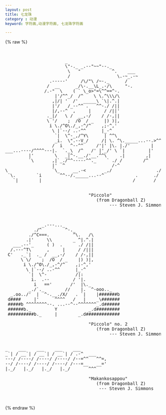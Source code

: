 ```yaml
---
layout: post
title: 七龙珠
category : 动漫
keyword: 字符画,动漫字符画, 七龙珠字符画

---
```

{% raw %}
<pre>


                       _
                       \"-._ _.--"~~"--._
                        \   "            ^.    ___
                        /                  \.-~_.-~
                 .-----'     /\/"\ /~-._      /
                /  __      _/\-.__\L_.-/\     "-.
               /.-"  \    ( ` \_o>"<o_/  \  .--._\
              /'      \    \:     "     :/_/     "`
                      /  /\ "\    ~    /~"
                      \ I  \/]"-._ _.-"[
                   ___ \|___/ ./    l   \___   ___
              .--v~   "v` ( `-.__   __.-' ) ~v"   ~v--.
           .-{   |     :   \_    "~"    _/   :     |   }-.
          /   \  |           ~-.,___,.-~           |  /   \
         ]     \ |                                 | /     [
         /\     \|     :                     :     |/     /\
        /  ^._  _K.___,^                     ^.___,K_  _.^  \
       /   /  "~/  "\                           /"  \~"  \   \
      /   /    /     \ _          :          _ /     \    \   \
    .^--./    /       Y___________l___________Y       \    \.--^.
    [    \   /        |        [/    ]        |        \   /    ]
    |     "v"         l________[____/]________j  -Row   }r"     /
    }------t          /                       \       /`-.     /
    |      |         Y                         Y     /    "-._/
    }-----v'         |         :               |     7-.     /
    |   |_|          |         l               |    / . "-._/
    l  .[_]          :          \              :  r[]/_.  /
     \_____]                     "--.             "-.____/


                                        "Dragonball Z"
                                                    ---Row


                        _.-=/^---._
                      /^_.-^  _  --^=_
                   ./'-^__    _>=\^^==^-.   
                   |'/^^_/  /^    \ \.^\\\/\
                  ,|/| '  /'  _____\ `\|.^.|
                  |'/   /_--^^ .   ^^-./ /||
                  |/,--^  ,     |     / /||'
                ._|/   \ /  __,-/    / /-,||
                \ '/    ;  /O  / _    |) )|,
                 i \./^O\./_,-^/^    ,;-^,'      
                  \ |`--/ ..-^^      |_-^       
                   `|  \^-_,/^Y\      | ^^\    
                   _i.  \".--V_/     /| \. ^\._____...--.>^^^^^^-------...._
                  /  i   ^--^^     /'|' |\. |./'        |                  ;
___...----/^^^^---|.  `._\  /^   /' |'_/' \ `|         |'               ,/'
         |'        \   _|^-.__./'__.^^\     .|        ,|            _.-^
         `\       ,|`_./^^-----^^._    ` ./ /        /^        _.-^^/
                  |'  ^                  /-^                ./^    /
\                 `\_     __.-<       _,/                 ./'     |'
 `\.        `i       ^^--/._____...--^            .      ./       |.
   `|        |                                   /       /        `|


                                "Piccolo"
                                   (from Dragonball Z)
                                        --- Steven J. Simmons



              _.---..._     
           ./^         ^-._       
         ./^C===.         ^\.   /\
        .|'     \\        _ ^|.^.|
   ___.--'_     ( )  .      ./ /||
  /.---^T\      ,     |     / /|||
 C'   ._`|  ._ /  __,-/    / /-,||
      \ \/    ;  /O  / _    |) )|,
       i \./^O\./_,-^/^    ,;-^,'      
        \ |`--/ ..-^^      |_-^       
         `|  \^-           /|:       
          i.  .--         / '|.                                   
           i   =='       /'  |\._                                 
         _./`._        //    |.  ^-ooo.._                        
  _.oo../'  |  ^-.__./X/   . `|    |#######b                  
 d####     |'      ^^^^   /   |    _\#######               
 #####b ^^^^^^^^--. ...--^--^^^^^^^_.d######                
 ######b._         Y            _.d#########              
 ##########b._     |        _.d#############              

                                "Piccolo" no. 2
                                   (from Dragonball Z)
                                        --- Steven J. Simmons


_    ___    ___    ___    ___            
_`| / __`| / __`| / __`| / .-^  ___       
---/ /----/ /----/ /----/ /--=^^   ^^=,
--/ /----/ /----/ /----/ /---=__   __=' 
|._/   |._/   |._/   |._/       ^^^        

                                "Makankosappou"
                                   (from Dragonball Z)
                                    --- Steven J. Simmons

 </pre>
{% endraw %}
